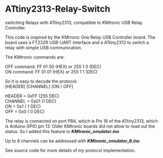 # ATtiny2313-Relay-Switch
switching Relays with ATtiny2313, compatible to KMtronic USB Relay Controller.

This code is inspired by the KMtronic One Relay USB Controller board.
The board uses a FT232R USB-UART Interface and a ATtiny2313 to switch a relay with simple USB communication.

The KMtronic commands are:

OFF command: FF 01 00 (HEX) or 255 1 0 (DEC)<br>
ON command: FF 01 01 (HEX) or 255 1 1 (DEC)

So it is easy to decode the protocol:<br>
[HEADER] [CHANNEL] [ON / OFF]

HEADER = 0xFF (255 DEC)<br>
CHANNEL = 0x01 (1 DEC)<br>
ON = 0x1 ( 1 DEC)<br>
OFF = 0x0 ( 0 DEC)<br>

The relay is connected on port PB4, which is Pin 16 of the ATtiny2313, which is Arduino GPIO pin 13.
Older KMtronic boards did not allow to read out the status. So I added this feature to ***KMtronic_emulator.ino***

Up to 8 channels can be addressed with ***KMtronic_emulator_8.ino***

See source code for more details of my protocol implementation.

